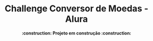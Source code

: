 <h1 align="center"> Challenge Conversor de Moedas - Alura </h1>

<h4 align="center"> 
    :construction:  Projeto em construção  :construction:
</h4>
